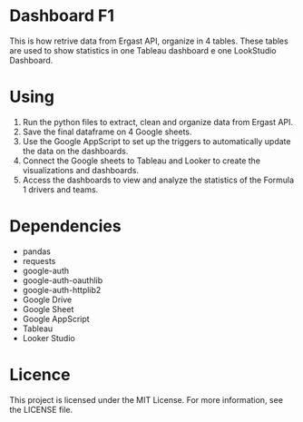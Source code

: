 # Dashboard F1

This is how retrive data from Ergast API, organize in 4 tables. These tables are used to show statistics in one Tableau dashboard e one LookStudio Dashboard.


# Using

1. Run the python files to extract, clean and organize data from Ergast API.
2. Save the final dataframe on 4 Google sheets.
3. Use the Google AppScript to set up the triggers to automatically update the data on the dashboards.
4. Connect the Google sheets to Tableau and Looker to create the visualizations and dashboards.
5. Access the dashboards to view and analyze the statistics of the Formula 1 drivers and teams.

# Dependencies

* pandas
* requests
* google-auth
* google-auth-oauthlib
* google-auth-httplib2
* Google Drive
* Google Sheet
* Google AppScript
* Tableau
* Looker Studio


# Licence 
This project is licensed under the MIT License. For more information, see the LICENSE file.

